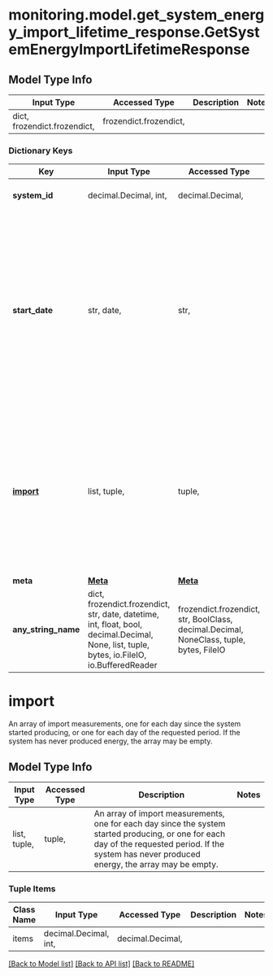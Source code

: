 # monitoring.model.get_system_energy_import_lifetime_response.GetSystemEnergyImportLifetimeResponse

## Model Type Info
Input Type | Accessed Type | Description | Notes
------------ | ------------- | ------------- | -------------
dict, frozendict.frozendict,  | frozendict.frozendict,  |  | 

### Dictionary Keys
Key | Input Type | Accessed Type | Description | Notes
------------ | ------------- | ------------- | ------------- | -------------
**system_id** | decimal.Decimal, int,  | decimal.Decimal,  | Unique numeric ID of the system. | [optional] 
**start_date** | str, date,  | str,  | When no start_date parameter is specified on the request, defaults to the operational_date of the system. May be null if system has never produced. When a start_date parameter is included in the request, the same is included in the response. | [optional] value must conform to RFC-3339 full-date YYYY-MM-DD
**[import](#import)** | list, tuple,  | tuple,  | An array of import measurements, one for each day since the system started producing, or one for each day of the requested period. If the system has never produced energy, the array may be empty. | [optional] 
**meta** | [**Meta**](Meta.md) | [**Meta**](Meta.md) |  | [optional] 
**any_string_name** | dict, frozendict.frozendict, str, date, datetime, int, float, bool, decimal.Decimal, None, list, tuple, bytes, io.FileIO, io.BufferedReader | frozendict.frozendict, str, BoolClass, decimal.Decimal, NoneClass, tuple, bytes, FileIO | any string name can be used but the value must be the correct type | [optional]

# import

An array of import measurements, one for each day since the system started producing, or one for each day of the requested period. If the system has never produced energy, the array may be empty.

## Model Type Info
Input Type | Accessed Type | Description | Notes
------------ | ------------- | ------------- | -------------
list, tuple,  | tuple,  | An array of import measurements, one for each day since the system started producing, or one for each day of the requested period. If the system has never produced energy, the array may be empty. | 

### Tuple Items
Class Name | Input Type | Accessed Type | Description | Notes
------------- | ------------- | ------------- | ------------- | -------------
items | decimal.Decimal, int,  | decimal.Decimal,  |  | 

[[Back to Model list]](../../README.md#documentation-for-models) [[Back to API list]](../../README.md#documentation-for-api-endpoints) [[Back to README]](../../README.md)

